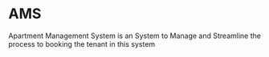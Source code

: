 # AMS
Apartment Management System is an System to Manage and Streamline the process to booking the tenant in this system
